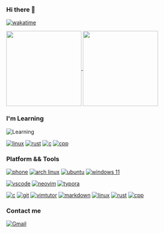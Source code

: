 ### Hi there 👋 

[![wakatime](https://wakatime.com/badge/user/e6f3d393-63ef-4414-8566-c4cc9b1c437e.svg?style=for-the-badge)](https://wakatime.com/@e6f3d393-63ef-4414-8566-c4cc9b1c437e)

<a href="https://github.com/WoodHolz">
  <img height=200 align="center" src="https://github-readme-stats.vercel.app/api?username=WoodHolz&show_icons=true&theme=transparent" />
</a>
<a href="https://github.com/Woodholz">
  <img height=200 align="center" src="https://github-readme-stats.vercel.app/api/top-langs?username=WoodHolz&layout=compact&langs_count=8&card_width=320&theme=transparent" />
</a>

### I'm Learning

![Learning](https://skillicons.dev/icons?i=linux,rust,c,cpp)

[![linux](https://img.shields.io/badge/-Linux-FCC624?style=flat-square&logo=Linux&logoColor=ffffff)](https://elixir.bootlin.com/linux/latest/source)
[![rust](https://img.shields.io/badge/-Rust-d07f4f?style=flat-square&logo=Rust&logoColor=ffffff)](https://www.rust-lang.org/)
[![c](https://img.shields.io/badge/-C-A8B9CC?style=flat-square&logo=c&logoColor=ffffff)](https://users.ece.cmu.edu/~eno/coding/CCodingStandard.html)
[![cpp](https://img.shields.io/badge/-C++-00599C?style=flat-square&logo=C%2B%2B&logoColor=ffffff)](https://en.cppreference.com/)


### Platform && Tools

[![phone](https://img.shields.io/badge/iPhone-SE2-292e33?style=flat-square&logo=apple&logoColor=ffffff)](https://www.apple.com/)
[![arch linux](https://img.shields.io/badge/OS-Arch%20Linux-1793D1?style=flat-square&logo=arch-linux&logoColor=ffffff)](https://www.archlinux.org/)
[![ubuntu](https://img.shields.io/badge/Ubuntu-22.04-E95420?style=flat-square&logo=Ubuntu&logoColor=ffffff)](https://ubuntu.com/)
[![windows 11](https://img.shields.io/badge/Windows-11-0078D4?style=flat-square&logo=Windows-11&logoColor=ffffff)](https://www.microsoft.com/)

[![vscode](https://img.shields.io/badge/Code%20Editor-VS%20Code-007ACC?style=flat-square&logo=Visual-Studio-Code&logoColor=ffffff)](https://code.visualstudio.com/)
[![neovim](https://img.shields.io/badge/Text%20Editor-Neovim-57A143?style=flat-square&logo=Neovim&logoColor=ffffff)](https://neovim.io/)
[![typora](https://img.shields.io/badge/Markdown%20Editor-Typora-000000?style=flat-square&logo=Markdown&logoColor=ffffff)](https://typora.io/)

[![c](https://img.shields.io/badge/-C-A8B9CC?style=flat-square&logo=c&logoColor=ffffff)](https://www.gnu.org/software/gnu-c-manual/gnu-c-manual.html)
[![git](https://img.shields.io/badge/-git-F05032?style=flat-square&logo=git&logoColor=ffffff)](https://git-scm.com/)
[![vimtutor](https://img.shields.io/badge/-Vim-019733?style=flat-square&logo=Vim&logoColor=ffffff)](http://www2.geog.ucl.ac.uk/~plewis/teaching/unix/vimtutor)
[![markdown](https://img.shields.io/badge/-Markdown-000000?style=flat-square&logo=Markdown&logoColor=ffffff)](https://markdown.com.cn/)
[![linux](https://img.shields.io/badge/-Linux-FCC624?style=flat-square&logo=Linux&logoColor=ffffff)](https://www.kernel.org/category/about.html)
[![rust](https://img.shields.io/badge/-Rust-d07f4f?style=flat-square&logo=Rust&logoColor=ffffff)](https://www.rust-lang.org/)
[![cpp](https://img.shields.io/badge/-C++-00599C?style=flat-square&logo=C%2B%2B&logoColor=ffffff)](https://en.cppreference.com/)

### Contact me

[![Gmail](https://img.shields.io/badge/Gmail-zhenhong030213@gmail.com-EA4335?style=flat-square&logo=Gmail&logoColor=ffffff)](https://mail.google.com/mail/)

